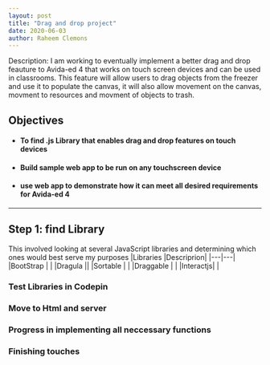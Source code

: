 ```yaml
---
layout: post
title: "Drag and drop project"
date: 2020-06-03
author: Raheem Clemons
---
```

Description: I am working to eventually implement a better drag and drop feauture to Avida-ed 4 that works on touch screen devices and can be used in classrooms. This feature will allow users to drag objects from the freezer and use it to populate the canvas, it will also allow movement on the canvas, movment to resources and movment of objects to trash.

## Objectives
* #### To find .js Library that enables drag and drop features on touch devices
* #### Build sample web app to be run on any touchscreen device
* #### use web app to demonstrate how it can meet all desired requirements for Avida-ed 4
----


Step 1: find Library
--
This involved looking at several JavaScript libraries and determining which ones would best serve my purposes
|Libraries |Descriprion|
|---|---|
|BootStrap |   |
|Dragula   ||
|Sortable  |   |
|Draggable |   |
|Interactjs|   |

### Test Libraries in Codepin

### Move to Html and server

### Progress in implementing all neccessary functions

### Finishing touches
